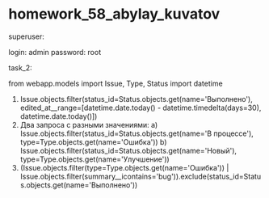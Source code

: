 # homework_58_abylay_kuvatov

superuser:

  login: admin
  password: root
  
task_2:

  from webapp.models import Issue, Type, Status
  import datetime
  
  1. Issue.objects.filter(status_id=Status.objects.get(name='Выполнено'), edited_at__range=[datetime.date.today() - datetime.timedelta(days=30), datetime.date.today()])
  2. Два запроса с разными значениями:
    а) Issue.objects.filter(status_id=Status.objects.get(name='В процессе'), type=Type.objects.get(name='Ошибка'))
    b) Issue.objects.filter(status_id=Status.objects.get(name='Новый'), type=Type.objects.get(name='Улучшение'))
  3. (Issue.objects.filter(type=Type.objects.get(name='Ошибка')) | Issue.objects.filter(summary__icontains='bug')).exclude(status_id=Status.objects.get(name='Выполнено'))
